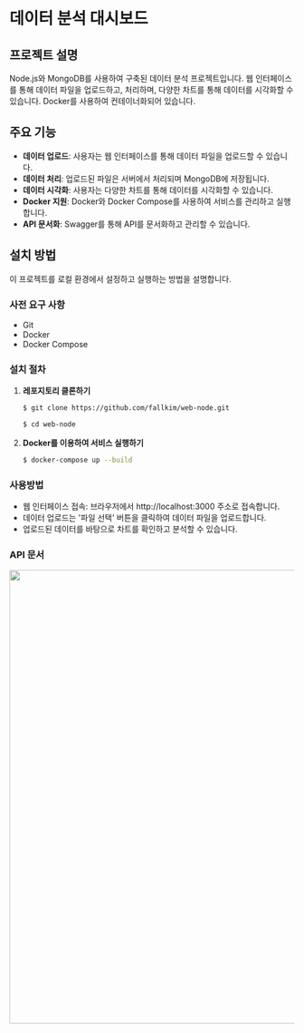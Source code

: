 # 데이터 분석 대시보드

## 프로젝트 설명

Node.js와 MongoDB를 사용하여 구축된 데이터 분석 프로젝트입니다. 웹 인터페이스를 통해 데이터 파일을 업로드하고, 처리하며, 다양한 차트를 통해 데이터를 시각화할 수 있습니다. Docker를 사용하여 컨테이너화되어 있습니다.

## 주요 기능

- **데이터 업로드**: 사용자는 웹 인터페이스를 통해 데이터 파일을 업로드할 수 있습니다.
- **데이터 처리**: 업로드된 파일은 서버에서 처리되며 MongoDB에 저장됩니다.
- **데이터 시각화**: 사용자는 다양한 차트를 통해 데이터를 시각화할 수 있습니다.
- **Docker 지원**: Docker와 Docker Compose를 사용하여 서비스를 관리하고 실행합니다.
- **API 문서화**: Swagger를 통해 API를 문서화하고 관리할 수 있습니다.

## 설치 방법

이 프로젝트를 로컬 환경에서 설정하고 실행하는 방법을 설명합니다.

### 사전 요구 사항

- Git
- Docker
- Docker Compose

### 설치 절차

1. **레포지토리 클론하기**
   ```bash
   $ git clone https://github.com/fallkim/web-node.git
   ```
   ```bash
   $ cd web-node
   ```
3. **Docker를 이용하여 서비스 실행하기**
   ```bash
   $ docker-compose up --build
   ```

### 사용방법

- 웹 인터페이스 접속: 브라우저에서 http://localhost:3000 주소로 접속합니다.
- 데이터 업로드는 '파일 선택' 버튼을 클릭하여 데이터 파일을 업로드합니다.
- 업로드된 데이터를 바탕으로 차트를 확인하고 분석할 수 있습니다.

### API 문서

<img width="800" src="https://github.com/fallkim/web-node/assets/134408891/209fbaed-c648-4891-a453-eb0219d109b4">
